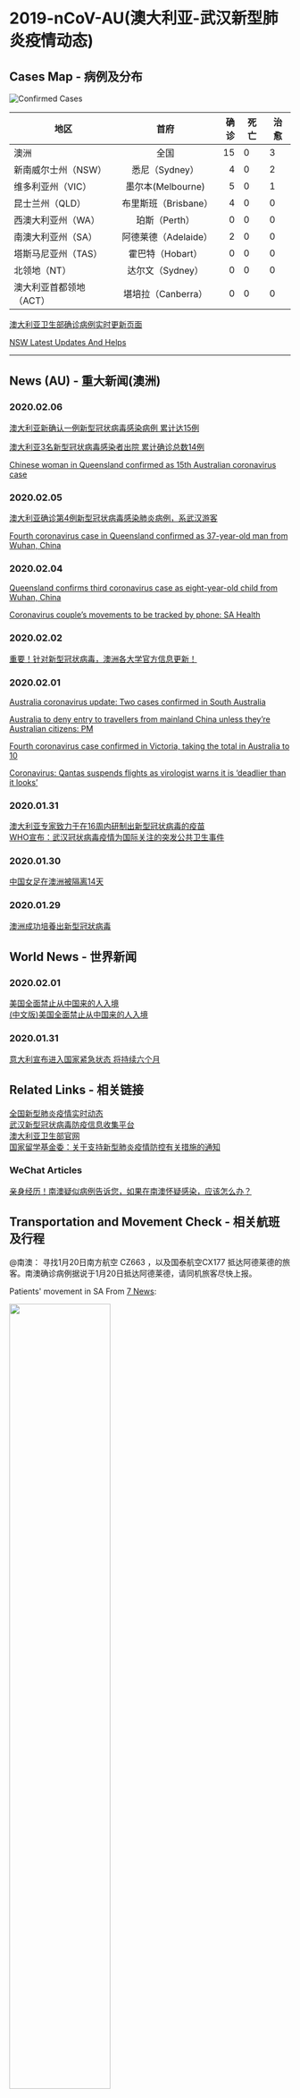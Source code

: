# 2019-nCoV-AU(澳大利亚-武汉新型肺炎疫情动态)

## Cases Map - 病例及分布
![Confirmed Cases](aus.png?20200207)

| 地区 |  首府| 确诊 | 死亡 |治愈 |
| ------------- |:-------------:| -----:|------------|--------------|
|澳洲   |全国 | 15 |0| 3 |
|新南威尔士州（NSW） |悉尼（Sydney） | 4 |0| 2 |
|维多利亚州（VIC）   |墨尔本(Melbourne) | 5 | 0 |1|
|昆士兰州（QLD）     | 布里斯班（Brisbane）|4 | 0 |0|
|西澳大利亚州（WA）    |珀斯（Perth）| 0 | 0 |0|
|南澳大利亚州（SA）    |阿德莱德（Adelaide）| 2 | 0 |0|
|塔斯马尼亚州（TAS）   |霍巴特（Hobart） |0 | 0 |0|
|北领地（NT）   |达尔文（Sydney） |0 | 0 |0|
|澳大利亚首都领地（ACT）  |堪培拉（Canberra）|0 | 0 |0|

[澳大利亚卫生部确诊病例实时更新页面](https://www.health.gov.au/news/coronavirus-update-at-a-glance)</br>

[NSW Latest Updates And Helps](https://www.health.nsw.gov.au/Infectious/diseases/Pages/coronavirus.aspx) 

---------------------------------------------------------

## News (AU) - 重大新闻(澳洲)

### 2020.02.06

[澳大利亚新确认一例新型冠状病毒感染病例 累计达15例](http://mil.news.sina.com.cn/2020-02-06/doc-iimxyqvz0825002.shtml) </br>

[澳大利亚3名新型冠状病毒感染者出院 累计确诊总数14例](https://baijiahao.baidu.com/s?id=1657783775347125630&wfr=spider&for=pc) </br>

[Chinese woman in Queensland confirmed as 15th Australian coronavirus case](https://www.sbs.com.au/news/chinese-woman-in-queensland-confirmed-as-15th-australian-coronavirus-case)

### 2020.02.05

[澳大利亚确诊第4例新型冠状病毒感染肺炎病例，系武汉游客](https://www.thepaper.cn/newsDetail_forward_5802953) </br>

[Fourth coronavirus case in Queensland confirmed as 37-year-old man from Wuhan, China](https://www.abc.net.au/news/2020-02-05/queensland-confirms-fourth-coronavirus-case-man-from-wuhan-china/11934390)

### 2020.02.04

[Queensland confirms third coronavirus case as eight-year-old child from Wuhan, China](https://www.abc.net.au/news/2020-02-04/queensland-confirms-third-coronavirus-case-boy-from-wuhan/11930308) </br>

[Coronavirus couple’s movements to be tracked by phone: SA Health](https://7news.com.au/travel/coronavirus/coronavirus-couples-movements-to-be-tracked-by-phone-sa-health-c-680459)

### 2020.02.02

[重要！针对新型冠状病毒，澳洲各大学官方信息更新！](http://m.sohu.com/a/370089494_552416)

### 2020.02.01

[Australia coronavirus update: Two cases confirmed in South Australia](https://7news.com.au/news/sa/australia-coronavirus-update-two-cases-confirmed-in-south-australia-c-676115) </br>

[Australia to deny entry to travellers from mainland China unless they’re Australian citizens: PM](https://www.sbs.com.au/news/australia-to-deny-entry-to-travellers-from-mainland-china-unless-they-re-australian-citizens-pm) </br>

[Fourth coronavirus case confirmed in Victoria, taking the total in Australia to 10](https://www.abc.net.au/news/2020-02-01/fourth-coronavirus-case-confirmed-in-victoria/11920754) </br>

[Coronavirus: Qantas suspends flights as virologist warns it is ‘deadlier than it looks’](https://www.theaustralian.com.au/science/coronavirus-deadlier-than-it-looks-virologist-warns/news-story/3ff079f3358984b5cce7c56444538369)

### 2020.01.31

[澳大利亚专家致力于在16周内研制出新型冠状病毒的疫苗](https://www.abc.net.au/news/2020-01-31/australian-made-coronavirus-copy-reaches-high-security-csiro-lab/11915092?from=timeline)</br>
[WHO宣布：武汉冠状病毒疫情为国际关注的突发公共卫生事件](https://nzlifenz.com/oversea/56065) </br>

### 2020.01.30

[中国女足在澳洲被隔离14天](https://www.sohu.com/na/369572013_509307?scm=1002.45005a.15d015e01a3.PC_NEW_ARTICLE_REC&spm=smpc.content%2Fnew.fd-d.10.1575244800026oXoZw5N) </br>

### 2020.01.29

[澳洲成功培養出新型冠狀病毒](https://www.acd.com.au/todays-headlines/%e6%be%b3%e6%b4%b2%e6%88%90%e5%8a%9f%e5%9f%b9%e9%a4%8a%e5%87%ba%e6%96%b0%e5%9e%8b%e5%86%a0%e7%8b%80%e7%97%85%e6%af%92/)

## World News - 世界新闻

### 2020.02.01

[美国全面禁止从中国来的人入境](https://www.washingtonpost.com/world/coronavirus-china-live-updates/2020/01/31/eeac61b6-442b-11ea-b503-2b077c436617_story.html) </br>
[(中文版)美国全面禁止从中国来的人入境](https://mp.weixin.qq.com/s/23DpBjCP1z5E_iGuMccYnA)</br>

### 2020.01.31

[意大利宣布进入国家紧急状态 将持续六个月](https://news.ifeng.com/c/7tgtPbQcqyO) </br>

## Related Links - 相关链接

[全国新型肺炎疫情实时动态](https://3g.dxy.cn/newh5/view/pneumonia) </br>
[武汉新型冠状病毒防疫信息收集平台](https://github.com/wuhan2020/wuhan2020) </br>
[澳大利亚卫生部官网](https://www.health.gov.au/)</br>
[国家留学基金委：关于支持新型肺炎疫情防控有关措施的通知](https://www.csc.edu.cn/news/gonggao/1801)

### WeChat Articles

[亲身经历！南澳疑似病例告诉您，如果在南澳怀疑感染，应该怎么办？](https://mp.weixin.qq.com/s/aZoCNJPm0n6rRlKGKrBdgA)

## Transportation and Movement Check - 相关航班及行程

@南澳： 寻找1月20日南方航空 CZ663 ，以及国泰航空CX177 抵达阿德莱德的旅客。南澳确诊病例据说于1月20日抵达阿德莱德，请同机旅客尽快上报。

Patients' movement in SA From [7 News](https://7news.com.au/travel/coronavirus/coronavirus-couples-movements-to-be-tracked-by-phone-sa-health-c-680459):

<img src="SA_case_movement.png" width="60%">

## Symptom - 常见症状

<img src="常见症状.png" width="60%">

---------------------------------------------

## 近期返澳的同学的建议及症状处置提示

近期抵澳同学请自觉在家**隔离14天**，如果觉得不舒服**请不要去家庭诊所** **也不要去医院** 请直接联系 communicable disease control branch 会有专门的医生来为您检查（免费）。

**主要症状**：发热，咳嗽，咽喉痛，流涕，呼吸急促，胸闷

如果有发热咳嗽症状请拨打以下热线电话寻求上门服务。
各州的联系电话：

| 州/地区   | 联系电话|
| ------------- |:-------------:|
|ACT| 02 6205 2155|
|NSW| 1300 066 055|
|NT|  08 8922 8044|
|QLD| 13 432 584|
|SA|  1300 232 272|
|TAS| 1800 671 738|
|VIC| 1300 651 160|
|WA|  08 9222 8588|

----------------------------------------------------
## Mask Purchase - 口罩购买及联系电话

#### 1. 网上购买 
[网购按地区查询](https://www.google.com/search?q=australia+mask+selling&sxsrf=ACYBGNT-1qu9-5nmxcPjRET-4QLDVc6ctQ:1580428583168&source=lnms&tbm=shop&sa=X&ved=2ahUKEwjMoquiw6znAhXtxjgGHQeNBbAQ_AUoAnoECAwQBA&biw=1875&bih=953)

[Hicraftsafety](https://www.hicraftsafety.com.au/3m-p2-vflex-particulate-respirator-standard-size)

#### 2. 实体店购买
请去所在地附近的chemist 和 national pharmacy购买 

口罩预定（阿德莱德）：Hungry jack 旁边的TerryWhite, 联系电话61-8232 3123

-------------------------------------------------------
## 诊所及地址
[各州诊所汇总](https://www.racgp.org.au/coronavirus)

--------------------------------------------------------
## 募捐

[澳大利亚浙大校友会](https://github.com/UniLauX/2019-nCoV-AU/blob/master/donation.md)




## 在线义诊
1.（中国）微医义诊 </br>
![微医义诊](微医义诊.PNG) </br>

2.南澳 (阿德莱德）</br> 
(1) 唐人街诊所 </br> 
微信客服: citymedicalcentre </br>
预约电话： 088120 1888 </br>
地址： 1/80 Grote St, Adelaide 5000
</br>
(2)南澳医生(微信号： sachinesedoctors) </br>


## 志愿者招募（请扫码加下面的信息交流群）
#### @网站开发
#### @新闻编辑
#### @口罩信息收集
#### @义诊信息收集
---------------------------------------------------------
## WeChat Group - 信息交流群
![微信信息交流群](wechat_group0.3.png)
